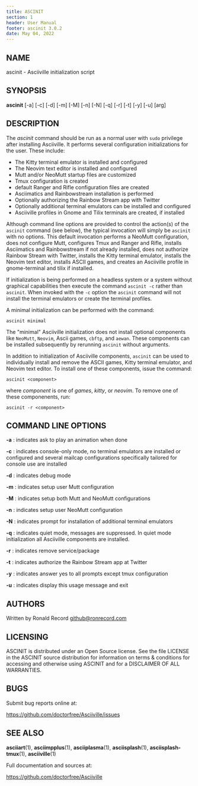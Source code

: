 ```yaml
---
title: ASCINIT
section: 1
header: User Manual
footer: ascinit 3.0.2
date: May 04, 2022
---
```

## NAME
ascinit - Asciiville initialization script

## SYNOPSIS
**ascinit** [-a] [-c] [-d] [-m] [-M] [-n] [-N] [-q] [-r] [-t] [-y] [-u] [arg]

## DESCRIPTION
The *ascinit* command should be run as a normal user with `sudo` privilege
after installing Asciiville. It performs several configuration initializations
for the user. These include:

* The Kitty terminal emulator is installed and configured
* The Neovim text editor is installed and configured
* Mutt and/or NeoMutt startup files are customized
* Tmux configuration is created
* default Ranger and Rifle configuration files are created
* Asciimatics and Rainbowstream installation is performed
* Optionally authorizing the Rainbow Stream app with Twitter
* Optionally additional terminal emulators can be installed and configured
* Asciiville profiles in Gnome and Tilix terminals are created, if installed

Although command line options are provided to control the action(s) of the
`ascinit` command (see below), the typical invocation will simply be `ascinit`
with no options. This default invocation performs a NeoMutt configuration,
does not configure Mutt, configures Tmux and Ranger and Rifle, installs
Asciimatics and Rainbowstream if not already installed, does not authorize
Rainbow Stream with Twitter, installs the Kitty terminal emulator, installs
the Neovim text editor, installs ASCII games, and creates an Asciiville profile
in gnome-terminal and tilix if installed.

If initialization is being performed on a headless system or a system
without graphical capabilities then execute the command `ascinit -c`
rather than `ascinit`. When invoked with the `-c` option the `ascinit`
command will not install the terminal emulators or create the terminal profiles.

A minimal initialization can be performed with the command:
```shell
ascinit minimal
```
The "minimal" Asciiville initialization does not install optional components
like `NeoMutt`, `Neovim`, Ascii games, `cbftp`, and `aewan`. These components
can be installed subsequently by rerunning `ascinit` without arguments.

In addition to initialization of Asciiville components, `ascinit` can be used
to individually install and remove the ASCII games, Kitty terminal emulator,
and Neovim text editor. To install one of these components, issue the command:
```shell
ascinit <component>
```
where *component* is one of *games*, *kitty*, or *neovim*.
To remove one of these componenents, run:
```shell
ascinit -r <component>
```

## COMMAND LINE OPTIONS

**-a**
: indicates ask to play an animation when done

**-c**
: indicates console-only mode, no terminal emulators are installed or configured and several mailcap configurations specifically tailored for console use are installed

**-d**
: indicates debug mode

**-m**
: indicates setup user Mutt configuration

**-M**
: indicates setup both Mutt and NeoMutt configurations

**-n**
: indicates setup user NeoMutt configuration

**-N**
: indicates prompt for installation of additional terminal emulators

**-q**
: indicates quiet mode, messages are suppressed. In quiet mode initialization all Asciiville components are installed.

**-r**
: indicates remove service/package

**-t**
: indicates authorize the Rainbow Stream app at Twitter

**-y**
: indicates answer yes to all prompts except tmux configuration

**-u**
: indicates display this usage message and exit

## AUTHORS
Written by Ronald Record github@ronrecord.com

## LICENSING
ASCINIT is distributed under an Open Source license.
See the file LICENSE in the ASCINIT source distribution
for information on terms &amp; conditions for accessing and
otherwise using ASCINIT and for a DISCLAIMER OF ALL WARRANTIES.

## BUGS
Submit bug reports online at:

https://github.com/doctorfree/Asciiville/issues

## SEE ALSO
**asciiart**(1), **asciimpplus**(1), **asciiplasma**(1), **asciisplash**(1), **asciisplash-tmux**(1), **asciiville**(1)

Full documentation and sources at:

https://github.com/doctorfree/Asciiville

